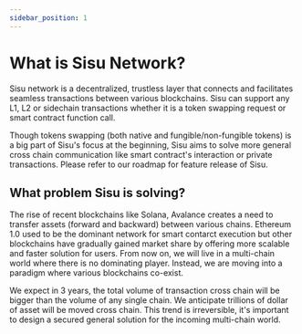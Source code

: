 ```yaml
---
sidebar_position: 1
---
```

# What is Sisu Network?

Sisu network is a decentralized, trustless layer that connects and facilitates seamless transactions between various blockchains. Sisu can support any L1, L2 or sidechain transactions whether it is a token swapping request or smart contract function call.

Though tokens swapping (both native and fungible/non-fungible tokens) is a big part of Sisu's focus at the beginning, Sisu aims to solve more general cross chain communication like smart contract's interaction or private transactions. Please refer to our roadmap for feature release of Sisu.

## What problem Sisu is solving?

The rise of recent blockchains like Solana, Avalance creates a need to transfer assets (forward and backward) between various chains. Ethereum 1.0 used to be the dominant network for smart contarct execution but other blockchains have gradually gained market share by offering more scalable and faster solution for users. From now on, we will live in a multi-chain world where there is no dominating player. Instead, we are moving into a paradigm where various blockchains co-exist.

We expect in 3 years, the total volume of transaction cross chain will be bigger than the volume of any single chain. We anticipate trillions of dollar of asset will be moved cross chain. This trend is irreversible, it's important to design a secured general solution for the incoming multi-chain world.
